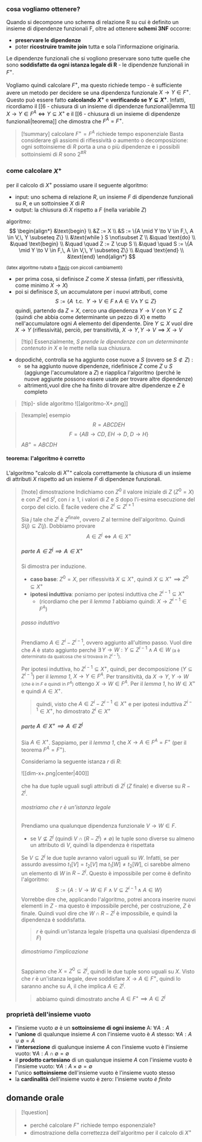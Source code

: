 ### cosa vogliamo ottenere?
Quando si decompone uno schema di relazione R su cui è definito un insieme di dipendenze funzionali F, oltre ad ottenere **schemi 3NF** occorre:
- **preservare le dipendenze**
- poter **ricostruire tramite join** tutta e sola l'informazione originaria.

Le dipendenze funzionali che si vogliono preservare sono tutte quelle che sono **soddisfatte da ogni istanza legale di R** - le dipendenze funzionali in $F^+$.

Vogliamo quindi calcolare $F^+$, ma questo richiede tempo - è sufficiente avere un metodo per decidere se una dipendenza funzionale $X\to Y\in F^+$. Questo può essere fatto **calcolando $X^+$** e **verificando se $Y\subseteq X^+$**.
Infatti, ricordiamo il [[6 - chiusura di un insieme di dipendenze funzionali|lemma 1]] $X\to Y\in F^A\iff Y\subseteq X^+$ e il  [[6 - chiusura di un insieme di dipendenze funzionali|teorema]] che dimostra che $F^A=F^+$.

>[!summary] calcolare $F^+=F^A$ richiede tempo esponenziale
>Basta considerare gli assiomi di riflessività o aumento o decomposizione: ogni sottoinsieme di $R$ porta a una o più dipendenze e i possibili sottoinsiemi di $R$ sono $2^{\#R}$
### come calcolare $X^+$
per il calcolo di $X^+$ possiamo usare il seguente algoritmo:

- input: uno schema di relazione $R$, un insieme $F$ di dipendenze funzionali su $R$, e un sottoinsiee $X$ di $R$
- output: la chiusura di $X$ rispetto a $F$ (nella variabile $Z$)

algoritmo:
$$
\begin{align*}
&\text{begin} \\
&Z := X \\
&S := \{A \mid Y \to V \in F,\, A \in V,\, Y \subseteq Z\} \\
&\text{while } S \not\subset Z \\
&\quad \text{do} \\
&\quad \text{begin} \\
&\quad \quad Z := Z \cup S \\
&\quad \quad S := \{A \mid Y \to V \in F,\, A \in V,\, Y \subseteq Z\} \\
&\quad \text{end} \\
&\text{end}
\end{align*}
$$

<small>(latex algoritmo rubato a [flavio](https://github.com/thegeek-sys/Vault/blob/main/Class/Basi%20di%20dati/Chiusura%20di%20un%20insieme%20di%20attributi.md) con piccoli cambiamenti)</small>

- per prima cosa, si definisce $Z$ come $X$ stessa (infatti, per riflessività, come minimo $X\to X$) 
- poi si definisce $S$, un accumulatore per i nuovi attributi, come 
  $$S:=\{A \;\text{ t.c. }\; Y\to V \in F \, \land \, A\in V \land\, Y \subseteq Z\}$$
  quindi, partendo da $Z=X$, cerco una dipendenza $Y\to V$ con $Y\subseteq Z$ (quindi che abbia come determinante un pezzo di $X$) e metto nell'accumulatore ogni $A$ elemento del dipendente. Dire $Y\subseteq X$ vuol dire $X\to Y$ (riflessività), perciò, per transitività, $X\to Y,\,Y\to V \implies X\to V$
 

> [!tip] Essenzialmente, $S$ *prende le dipendenze con un determinante contenuto in $X$* e le mette nella sua chiusura.
- dopodiché, controlla se ha aggiunto cose nuove a $S$ (ovvero se $S\not\subset Z$) :
	- se ha aggiunto nuove dipendenze, ridefinisce $Z$ come $Z\cup S$ (aggiunge l'accumulatore a $Z$) e riapplica l'algoritmo (perché le nuove aggiunte possono essere usate per trovare altre dipendenze)
	- altrimenti,vuol dire che ha finito di trovare altre dipendenze e $Z$ è completo


>[!tip]- slide algoritmo
>![[algoritmo-X+.png]]


>[!example] esempio 
>$$R=ABCDEH$$
>$$F=\{AB\to CD,\;EH\to D,\;D\to H\}$$
>$AB^+=ABCDH$
 
#### teorema: l'algoritmo è corretto
L'algoritmo "calcolo di $X^+$" calcola correttamente la chiusura di un insieme di attributi $X$ rispetto ad un insieme $F$ di dipendenze funzionali.

>[!note] dimostrazione
>Indichiamo con $Z^0$ il valore iniziale di $Z$ ($Z^0=X$) e con $Z^i$ ed $S^i$, con $i\geq1$, i valori di $Z$ e $S$ dopo l'i-esima esecuzione del corpo del ciclo.
>È facile vedere che $Z^i \subseteq Z^{i+1}$
>
>Sia $j$ tale che $Z^j$ è $Z^\text{finale}$, ovvero $Z$ al termine dell'algoritmo. Quindi $S(j)\subseteq Z(j)$. 
>Dobbiamo provare
>$$A\in Z^j \iff A\in X^+$$
>
>##### parte $A\in Z^j \implies A\in X^+$
>Si dimostra per induzione.
>
>- **caso base**: $Z^0=X$, per riflessività $X\subseteq X^+$, quindi $X\subseteq X^+ \implies Z^0\subseteq X^+$
>- **ipotesi induttiva**: poniamo per ipotesi induttiva che $Z^{i-1}\subseteq X^+$ 
>	- (ricordiamo che per il *lemma 1* abbiamo quindi: $X\to Z^{i-1}\in F^A$)
>
>###### passo induttivo
>Prendiamo $A\in Z^i-Z^{i-1}$, ovvero aggiunto all'ultimo passo.
>Vuol dire che $A$ è stato aggiunto perché $\exists \,Y\to W:Y\subseteq Z^{i-1}\land A\in W$ <small>(a è determinato da qualcosa che si trovava in $Z^{i-1}$).</small>
>
>Per ipotesi induttiva, ho $Z^{i-1}\subseteq X^+$, quindi, per decomposizione ($Y\subseteq Z^{i-1}$) per il *lemma 1*, $X\to Y\in F^A$.
>Per transitività, da $X\to Y,\;Y\to W$ <small>(che è in $F$ e quindi in $F^A$)</small> ottengo $X\to W\in F^A$. Per il *lemma 1*, ho $W\in X^+$ e quindi $A\in X^+$.
>
>>quindi, visto che $A\in Z^i-Z^{i-1}\in X^+$ e per ipotesi induttiva $Z^{i-1}\in X^+$, ho dimostrato $Z^i\in X^+$
>
>##### parte $A\in X^+\implies A\in Z^j$
>Sia $A\in X^+$. Sappiamo, per il *lemma 1*, che $X\to A\in F^A=F^+$ (per il teorema $F^A=F^+$).
>
>Consideriamo la seguente istanza $r$ di $R$:
>
>![[dim-x+.png|center|400]]
>
>che ha due tuple uguali sugli attributi di $Z^j$ ($Z$ finale) e diverse su $R-Z^j$.
>
>###### mostriamo che $r$ è un'istanza legale
>
>Prendiamo una qualunque dipendenza funzionale $V\to W\in F$.
>- se $V\not\subseteq Z^j$ (quindi $V\cap(R-Z^j)\neq \emptyset$) le tuple sono diverse su almeno un attributo di $V$, quindi la dipendenza è rispettata
>
>Se $V\subseteq Z^j$ le due tuple avranno valori uguali su $W$.
>Infatti, se per assurdo avessimo $t_{1}[V]=t_{2}[V]$ ma $t_{1}[W]\neq t_{2}[W]$, ci sarebbe almeno un elemento di $W$ in $R-Z^j$. Questo è impossibile per come è definito l'algoritmo:
>$$S:=\{ A: V\to W\in F\land V\subseteq Z^{i-1}\land A\in W \}$$
>Vorrebbe dire che, applicando l'algoritmo, potrei ancora inserire nuovi elementi in $Z$ - ma questo è impossibile perché, per costruzione, $Z$ è finale. 
>Quindi vuol dire che $W\cap R-Z^j$ è impossibile, e quindi la dipendenza è soddisfatta.
>
>> $r$ è quindi un'istanza legale (rispetta una qualsiasi dipendenza di $F$)
>
>###### dimostriamo l'implicazione
>Sappiamo che $X=Z^0\subseteq Z^j$, quindi le due tuple sono uguali su $X$.
>Visto che $r$ è un'istanza legale, deve soddisfare $X\to A\in F^+$, quindi lo saranno anche su $A$, il che implica $A\in Z^j$.
>
>> abbiamo quindi dimostrato anche $A\in F^+\implies A\in Z^j$

### proprietà dell'insieme vuoto
- l'insieme vuoto $\emptyset$ è un **sottoinsieme di ogni insieme** A: $\forall A:A$
- l'**unione** di qualunque insieme $A$ con l'insieme vuoto è $A$ stesso: $\forall A:A\cup \emptyset=A$
- l'**intersezione** di qualunque insieme $A$ con l'insieme vuoto è l'insieme vuoto: $\forall A:A\cap \emptyset=\emptyset$
- il **prodotto cartesiano** di un qualunque insieme $A$ con l'insieme vuoto è l'insieme vuoto: $\forall A:A\times \emptyset=\emptyset$
- l'unico **sottoinsieme** dell'insieme vuoto è l'insieme vuoto stesso
- la **cardinalità** dell'insieme vuoto è zero: l'insieme vuoto *è finito*

## domande orale
>[!question]
>- perché calcolare $F^+$ richiede tempo esponenziale?
>- dimostrazione della correttezza dell'algoritmo per il calcolo di $X^+$
